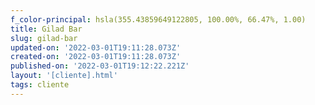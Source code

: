 ```yaml
---
f_color-principal: hsla(355.43859649122805, 100.00%, 66.47%, 1.00)
title: Gilad Bar
slug: gilad-bar
updated-on: '2022-03-01T19:11:28.073Z'
created-on: '2022-03-01T19:11:28.073Z'
published-on: '2022-03-01T19:12:22.221Z'
layout: '[cliente].html'
tags: cliente
---
```



